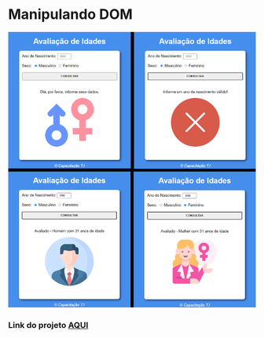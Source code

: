 # Manipulando DOM

<img src="https://github.com/LeonarDev/Autoplay/blob/main/projeto_idades/img/example.png?raw=true">

### Link do projeto [AQUI](https://codepen.io/leonardev/pen/xxgVZWq)